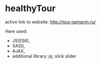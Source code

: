 # healthyTour

active link to website: http://tour.gamanm.ru/

Here used:
- JS(ES6),
- SASS,
- AJAX,
- additional library: jq, slick slider
